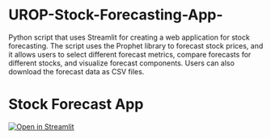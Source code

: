 # UROP-Stock-Forecasting-App-
Python script that uses Streamlit for creating a web application for stock forecasting. The script uses the Prophet library to forecast stock prices, and it allows users to select different forecast metrics, compare forecasts for different stocks, and visualize forecast components. Users can also download the forecast data as CSV files.

# Stock Forecast App  

[![Open in Streamlit](https://static.streamlit.io/badges/streamlit_badge_black_white.svg)](https://futurestock.streamlit.app)
